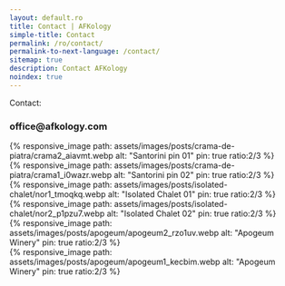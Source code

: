 ```yaml
---
layout: default.ro
title: Contact | AFKology
simple-title: Contact
permalink: /ro/contact/
permalink-to-next-language: /contact/
sitemap: true
description: Contact AFKology
noindex: true
---
```


  <div class="text-center pb-2">
    Contact:
    <h3>office@afkology.com</h3>
  </div>

<div class="row mb-4">
    <div class="col-xs-12 col-sm-6 text-center mb-3 mt-3">
            {% responsive_image path: assets/images/posts/crama-de-piatra/crama2_aiavmt.webp alt: "Santorini pin 01" pin: true ratio:2/3 %}
    </div>
    <div class="col-xs-12 col-sm-6 text-center mb-3 mt-3">
            {% responsive_image path: assets/images/posts/crama-de-piatra/crama1_i0wazr.webp alt: "Santorini pin 02" pin: true ratio:2/3 %}
    </div>
</div>


 <div class="row mb-4">
    <div class="col-xs-12 col-sm-6 text-center mb-3 mt-3">
            {% responsive_image path: assets/images/posts/isolated-chalet/nor1_tmoqkq.webp alt: "Isolated Chalet 01" pin: true ratio:2/3 %}
    </div>
    <div class="col-xs-12 col-sm-6 text-center mb-3 mt-3">
            {% responsive_image path: assets/images/posts/isolated-chalet/nor2_p1pzu7.webp alt: "Isolated Chalet 02" pin: true ratio:2/3 %}
    </div>
</div>
 

<div class="row mb-4">
    <div class="col-xs-12 col-sm-6 text-center mb-3 mt-3">
            {% responsive_image path: assets/images/posts/apogeum/apogeum2_rzo1uv.webp alt: "Apogeum Winery" pin: true ratio:2/3 %}
    </div>
    <div class="col-xs-12 col-sm-6 text-center mb-3 mt-3">
            {% responsive_image path: assets/images/posts/apogeum/apogeum1_kecbim.webp alt: "Apogeum Winery" pin: true ratio:2/3 %}
    </div>
</div>